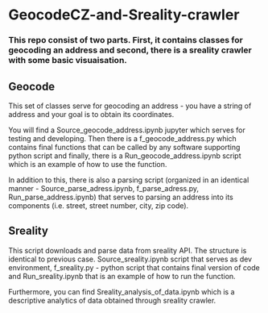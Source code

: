 # GeocodeCZ-and-Sreality-crawler

### This repo consist of two parts. First, it contains classes for geocoding an address and second, there is a sreality crawler with some basic visuaisation.


## Geocode
This set of classes serve for geocoding an address -  you have a string of address and your goal is to obtain its coordinates.

You will find a Source_geocode_address.ipynb jupyter which serves for testing and developing. Then there is a f_geocode_address.py which contains final functions that can be called by any software supporting python script and finally, there is a Run_geocode_address.ipynb script which is an example of how to use the function.

In addition to this, there is also a parsing script (organized in an identical manner - Source_parse_adress.ipynb, f_parse_adress.py, Run_parse_address.ipynb) that serves to parsing an address into its components (i.e. street, street number, city, zip code).

## Sreality
This script downloads and parse data from sreality API. The structure is identical to previous case. Source_sreality.ipynb script that serves as dev environment, f_sreality.py - python script that contains final version of code and Run_sreality.ipynb that is an example of how to run the function.

Furthermore, you can find Sreality_analysis_of_data.ipynb which is a descriptive analytics of data obtained through sreality crawler.
